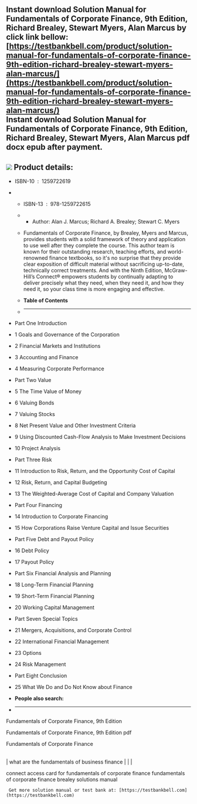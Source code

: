 Instant download **Solution Manual for Fundamentals of Corporate Finance, 9th Edition, Richard Brealey, Stewart Myers, Alan Marcus** by click link bellow:  
[https://testbankbell.com/product/solution-manual-for-fundamentals-of-corporate-finance-9th-edition-richard-brealey-stewart-myers-alan-marcus/](https://testbankbell.com/product/solution-manual-for-fundamentals-of-corporate-finance-9th-edition-richard-brealey-stewart-myers-alan-marcus/)  
**Instant download Solution Manual for Fundamentals of Corporate Finance, 9th Edition, Richard Brealey, Stewart Myers, Alan Marcus pdf docx epub after payment.**
-----------------------------------------------------------------------------------------------------------------------------------------------------------------


![](https://testbankbell.com/wp-content/uploads/2023/05/9781259722615_SolutionManual.jpeg)
**Product details:**
--------------------


* ISBN-10 ‏ : ‎ 1259722619
* * ISBN-13 ‏ : ‎ 978-1259722615
  * * Author: Alan J. Marcus; Richard A. Brealey; Stewart C. Myers
   
  * Fundamentals of Corporate Finance, by Brealey, Myers and Marcus, provides students with a solid framework of theory and application to use well after they complete the course. This author team is known for their outstanding research, teaching efforts, and world-renowned finance textbooks, so it's no surprise that they provide clear exposition of difficult material without sacrificing up-to-date, technically correct treatments. And with the Ninth Edition, McGraw-Hill’s Connect® empowers students by continually adapting to deliver precisely what they need, when they need it, and how they need it, so your class time is more engaging and effective.
  * **Table of Contents**
  * ---------------------
 
* Part One Introduction

* 1 Goals and Governance of the Corporation
* 2 Financial Markets and Institutions
* 3 Accounting and Finance
* 4 Measuring Corporate Performance

* Part Two Value

* 5 The Time Value of Money
* 6 Valuing Bonds
* 7 Valuing Stocks
* 8 Net Present Value and Other Investment Criteria
* 9 Using Discounted Cash-Flow Analysis to Make Investment Decisions
* 10 Project Analysis

* Part Three Risk

* 11 Introduction to Risk, Return, and the Opportunity Cost of Capital
* 12 Risk, Return, and Capital Budgeting
* 13 The Weighted-Average Cost of Capital and Company Valuation

* Part Four Financing

* 14 Introduction to Corporate Financing
* 15 How Corporations Raise Venture Capital and Issue Securities

* Part Five Debt and Payout Policy

* 16 Debt Policy
* 17 Payout Policy

* Part Six Financial Analysis and Planning

* 18 Long-Term Financial Planning
* 19 Short-Term Financial Planning
* 20 Working Capital Management

* Part Seven Special Topics

* 21 Mergers, Acquisitions, and Corporate Control
* 22 International Financial Management
* 23 Options
* 24 Risk Management

* Part Eight Conclusion

* 25 What We Do and Do Not Know about Finance
* **People also search:**
* -----------------------

Fundamentals of Corporate Finance, 9th Edition

Fundamentals of Corporate Finance, 9th Edition pdf

Fundamentals of Corporate Finance


|  |  |  |
| --- | --- | --- |
| 
what are the fundamentals of business finance
 |  |  |


 connect access card for fundamentals of corporate finance
 fundamentals of corporate finance brealey solutions manual


     Get more solution manual or test bank at: [https://testbankbell.com](https://testbankbell.com)
